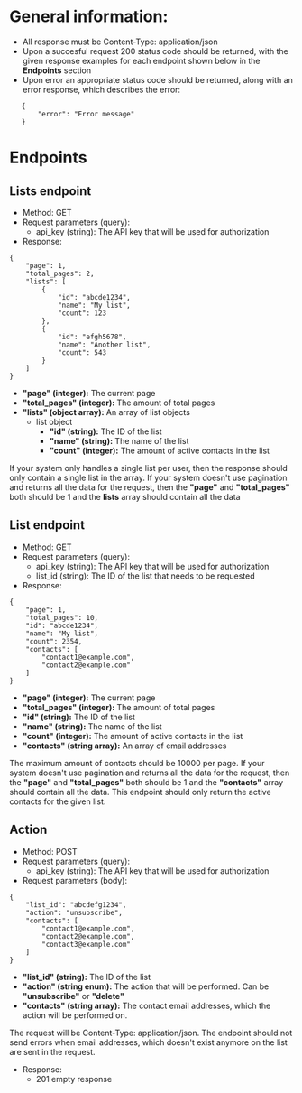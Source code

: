 # General information:

- All response must be Content-Type: application/json
- Upon a succesful request 200 status code should be returned, with the given response examples for each endpoint shown below in the **Endpoints** section
- Upon error an appropriate status code should be returned, along with an error response, which describes the error:
 ```
    {
        "error": "Error message"
    }
```

# Endpoints


## Lists endpoint

- Method: GET
- Request parameters (query):
    - api_key (string): The API key that will be used for authorization
- Response:
```
{   
    "page": 1,
    "total_pages": 2,
    "lists": [
        {
            "id": "abcde1234",
            "name": "My list",
            "count": 123
        },
        {
            "id": "efgh5678",
            "name": "Another list",
            "count": 543
        }
    ]
}
```
- **"page" (integer):** The current page
- **"total_pages" (integer):** The amount of total pages
- **"lists" (object array):** An array of list objects
    - list object
        - **"id" (string):** The ID of the list
        - **"name" (string):** The name of the list
        - **"count" (integer):** The amount of active contacts in the list


If your system only handles a single list per user, then the response should only contain a single list in the array. If your system doesn't use pagination and returns all the data for the request, then the **"page"** and **"total_pages"** both should be 1 and the **lists** array should contain all the data

## List endpoint

- Method: GET
- Request parameters (query):
    - api_key (string): The API key that will be used for authorization
    - list_id (string): The ID of the list that needs to be requested
- Response:
```
{
    "page": 1,
    "total_pages": 10,
    "id": "abcde1234",
    "name": "My list",
    "count": 2354,
    "contacts": [
        "contact1@example.com",
        "contact2@example.com"
    ]
}
```
- **"page" (integer):** The current page
- **"total_pages" (integer):** The amount of total pages
- **"id" (string):** The ID of the list
- **"name" (string):** The name of the list
- **"count" (integer):** The amount of active contacts in the list
- **"contacts" (string array):** An array of email addresses

The maximum amount of contacts should be 10000 per page. If your system doesn't use pagination and returns all the data for the request, then the **"page"** and **"total_pages"** both should be 1 and the **"contacts"** array should contain all the data. This endpoint should only return the active contacts for the given list.

## Action

- Method: POST
- Request parameters (query):
    - api_key (string): The API key that will be used for authorization
- Request parameters (body):
```
{
    "list_id": "abcdefg1234",
    "action": "unsubscribe",
    "contacts": [
        "contact1@example.com",
        "contact2@example.com",
        "contact3@example.com"
    ]
}
```
- **"list_id" (string):** The ID of the list
- **"action" (string enum):** The action that will be performed. Can be **"unsubscribe"** or **"delete"**
- **"contacts" (string array):** The contact email addresses, which the action will be performed on.

The request will be Content-Type: application/json. The endpoint should not send errors when email addresses, which doesn't exist anymore on the list are sent in the request.

- Response:
    - 201 empty response

